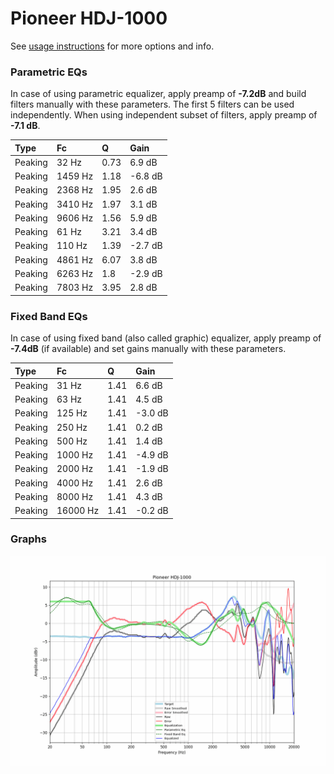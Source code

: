 # Pioneer HDJ-1000
See [usage instructions](https://github.com/jaakkopasanen/AutoEq#usage) for more options and info.

### Parametric EQs
In case of using parametric equalizer, apply preamp of **-7.2dB** and build filters manually
with these parameters. The first 5 filters can be used independently.
When using independent subset of filters, apply preamp of **-7.1 dB**.

| Type    | Fc      |    Q | Gain    |
|:--------|:--------|:-----|:--------|
| Peaking | 32 Hz   | 0.73 | 6.9 dB  |
| Peaking | 1459 Hz | 1.18 | -6.8 dB |
| Peaking | 2368 Hz | 1.95 | 2.6 dB  |
| Peaking | 3410 Hz | 1.97 | 3.1 dB  |
| Peaking | 9606 Hz | 1.56 | 5.9 dB  |
| Peaking | 61 Hz   | 3.21 | 3.4 dB  |
| Peaking | 110 Hz  | 1.39 | -2.7 dB |
| Peaking | 4861 Hz | 6.07 | 3.8 dB  |
| Peaking | 6263 Hz | 1.8  | -2.9 dB |
| Peaking | 7803 Hz | 3.95 | 2.8 dB  |

### Fixed Band EQs
In case of using fixed band (also called graphic) equalizer, apply preamp of **-7.4dB**
(if available) and set gains manually with these parameters.

| Type    | Fc       |    Q | Gain    |
|:--------|:---------|:-----|:--------|
| Peaking | 31 Hz    | 1.41 | 6.6 dB  |
| Peaking | 63 Hz    | 1.41 | 4.5 dB  |
| Peaking | 125 Hz   | 1.41 | -3.0 dB |
| Peaking | 250 Hz   | 1.41 | 0.2 dB  |
| Peaking | 500 Hz   | 1.41 | 1.4 dB  |
| Peaking | 1000 Hz  | 1.41 | -4.9 dB |
| Peaking | 2000 Hz  | 1.41 | -1.9 dB |
| Peaking | 4000 Hz  | 1.41 | 2.6 dB  |
| Peaking | 8000 Hz  | 1.41 | 4.3 dB  |
| Peaking | 16000 Hz | 1.41 | -0.2 dB |

### Graphs
![](./Pioneer%20HDJ-1000.png)